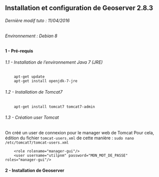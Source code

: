 ## Installation et configuration de Geoserver 2.8.3
###### Dernière modif tuto : 11/04/2016
###### Environnement : Debian 8


#### 1 - Pré-requis
###### 1.1 - Installation de l’environnement Java 7 (JRE)

```
	apt-get update
	apt-get install openjdk-7-jre
```

###### 1.2 - Installation de Tomcat7

```
	apt-get install tomcat7 tomcat7-admin
```

###### 1.3 - Création user Tomcat

On créé un user de connexion pour le manager web de Tomcat
Pour cela, édition du fichier ``tomcat-users.xml`` de cette manière : ``sudo nano /etc/tomcat7/tomcat-users.xml``

```
	<role rolename="manager-gui"/>
	<user username="utilpnm" password="MON_MOT_DE_PASSE" roles="manager-gui"/>
```


#### 2 - Installation de Geoserver
